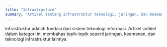 ```yaml
---
title: "Infrastructure"
summary: "Artikel tentang infrastruktur teknologi, jaringan, dan keamanan."
---
```

Infrastruktur adalah fondasi dari sistem teknologi informasi. Artikel-artikel dalam kategori ini membahas topik-topik seperti jaringan, keamanan, dan teknologi infrastruktur lainnya. 
